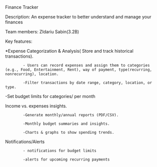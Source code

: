 Finance Tracker 

 

Description: An expense tracker to better understand and manage your finances 

Team members: ZIdariu Sabin(3.2B) 

Key features: 
 

*Expense Categorization & Analysis( Store and track historical transactions). 

            - Users can record expenses and assign them to categories (e.g., Food, Entertainment, Rent), way of payment, type(recurring, nonrecurring), location. 

            -Filter transactions by date range, category, location, or type. 

-Set budget limits for categories/ per month 

Income vs. expenses insights. 

            -Generate monthly/annual reports (PDF/CSV). 

            -Monthly budget summaries and insights. 

            -Charts & graphs to show spending trends. 

Notifications/Alerts 

            - notifications for budget limits  

            -alerts for upcoming recurring payments 

 

 

 

